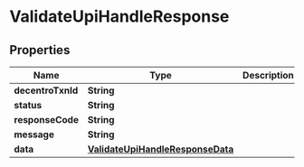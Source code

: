 

# ValidateUpiHandleResponse


## Properties

| Name | Type | Description | Notes |
|------------ | ------------- | ------------- | -------------|
|**decentroTxnId** | **String** |  |  [optional] |
|**status** | **String** |  |  [optional] |
|**responseCode** | **String** |  |  [optional] |
|**message** | **String** |  |  [optional] |
|**data** | [**ValidateUpiHandleResponseData**](ValidateUpiHandleResponseData.md) |  |  [optional] |



